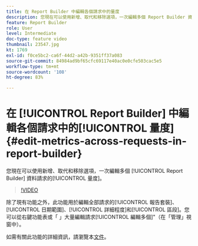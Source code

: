 ```yaml
---
title: 在 Report Builder 中編輯各個請求中的量度
description: 您現在可以使用新增、取代和移除選項，一次編輯多個 Report Builder 資料請求中的量度。
feature: Report Builder
role: User
level: Intermediate
doc-type: feature video
thumbnail: 23547.jpg
kt: 1769
exl-id: f0ce5bc2-ca6f-44d2-a42b-9351ff37a083
source-git-commit: 84984ad9bf65cfc69117e40ac0e0cfe503cac5e5
workflow-type: tm+mt
source-wordcount: '108'
ht-degree: 83%

---
```


# 在 [!UICONTROL Report Builder] 中編輯各個請求中的[!UICONTROL 量度] {#edit-metrics-across-requests-in-report-builder}

您現在可以使用新增、取代和移除選項，一次編輯多個 [!UICONTROL Report Builder] 資料請求的[!UICONTROL 量度]。

>[!VIDEO](https://video.tv.adobe.com/v/23547/?quality=12&learn=on)

除了現有功能之外，此功能用於編輯全部請求的[!UICONTROL 報告套裝]、[!UICONTROL 日期範圍]、[!UICONTROL 詳細程度]和[!UICONTROL 區段]。您可以從右鍵功能表或「 」大量編輯請求[!UICONTROL 編輯多個]&quot;（在「管理」視窗中）。

如需有關此功能的詳細資訊，請瀏覽本[文件](https://experienceleague.adobe.com/docs/analytics/analyze/report-builder/manage-requests/edit-multiple-metrics.html?lang=zh-Hant)。
